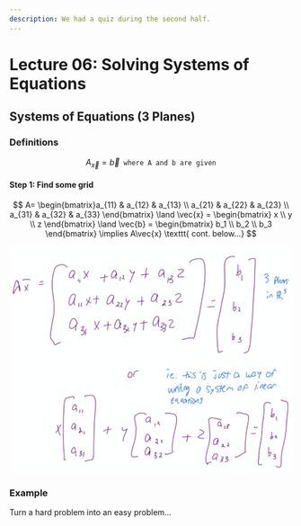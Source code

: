 ```yaml
---
description: We had a quiz during the second half.
---
```


# Lecture 06: Solving Systems of Equations

## Systems of Equations (3 Planes)

### Definitions

$$
A_{\vec{x}} = \vec{b} \texttt{ where A and b are given}
$$

#### Step 1: Find some grid

$$
A= \begin{bmatrix}a_{11} & a_{12} & a_{13} \\ a_{21} & a_{22} & a_{23} \\ a_{31} & a_{32} & a_{33} \end{bmatrix} \land \vec{x} = \begin{bmatrix} x \\ y \\ z \end{bmatrix} \land \vec{b} = \begin{bmatrix} b_1 \\ b_2 \\ b_3 \end{bmatrix} \implies A\vec{x} \texttt{ cont. below...}
$$

![](<../../.gitbook/assets/image (586).png>)

### Example

Turn a hard problem into an easy problem...
